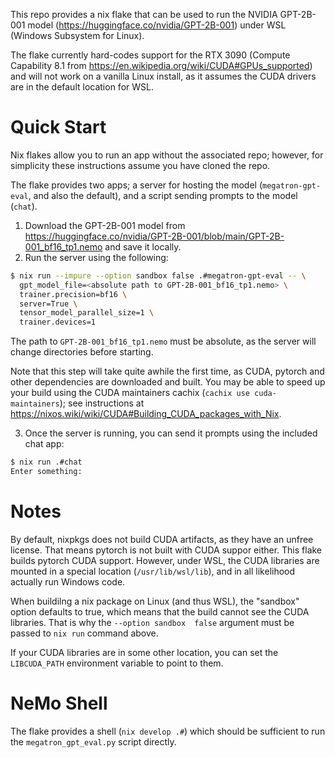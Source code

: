 
This repo provides a nix flake that can be used to run the NVIDIA GPT-2B-001 model (https://huggingface.co/nvidia/GPT-2B-001) under
WSL (Windows Subsystem for Linux).

The flake currently hard-codes support for the RTX 3090 (Compute Capability 8.1 from https://en.wikipedia.org/wiki/CUDA#GPUs_supported) and will
not work on a vanilla Linux install, as it assumes the CUDA drivers are in the default location for WSL.

# Quick Start

Nix flakes allow you to run an app without the associated repo; however, for simplicity these instructions assume you have cloned the repo.

The flake provides two apps; a server for hosting the model (`megatron-gpt-eval`, and also the default), and a script sending prompts to
the model (`chat`). 

1. Download the GPT-2B-001 model from https://huggingface.co/nvidia/GPT-2B-001/blob/main/GPT-2B-001_bf16_tp1.nemo and save it locally.
2. Run the server using the following:


```bash
$ nix run --impure --option sandbox false .#megatron-gpt-eval -- \
  gpt_model_file=<absolute path to GPT-2B-001_bf16_tp1.nemo> \
  trainer.precision=bf16 \
  server=True \
  tensor_model_parallel_size=1 \
  trainer.devices=1
```

The path to `GPT-2B-001_bf16_tp1.nemo` must be absolute, as the server will change directories before starting.

Note that this step will take quite awhile the first time, as CUDA, pytorch and other dependencies are downloaded and built. You may be able to speed up your build using
the CUDA maintainers cachix (`cachix use cuda-maintainers`); see instructions at https://nixos.wiki/wiki/CUDA#Building_CUDA_packages_with_Nix.

3. Once the server is running, you can send it prompts using the included chat app:

```bash
$ nix run .#chat
Enter something:
```

# Notes

By default, nixpkgs does not build CUDA artifacts, as they have an unfree license. That means pytorch is not built with CUDA suppor either. This flake
builds pytorch CUDA support. However, under WSL, the CUDA libraries are mounted in a special location (`/usr/lib/wsl/lib`), and in all likelihood
actually run Windows code. 

When buildilng a nix package on Linux (and thus WSL), the "sandbox" option defaults to true, which means that the build cannot see the CUDA libraries. That
is why the `--option sandbox  false` argument must be passed to `nix run` command above.

If your CUDA libraries are in some other location, you can set the `LIBCUDA_PATH` environment variable to point to them.

# NeMo Shell

The flake provides a shell (`nix develop .#`) which should be sufficient to run the `megatron_gpt_eval.py` script directly. 
